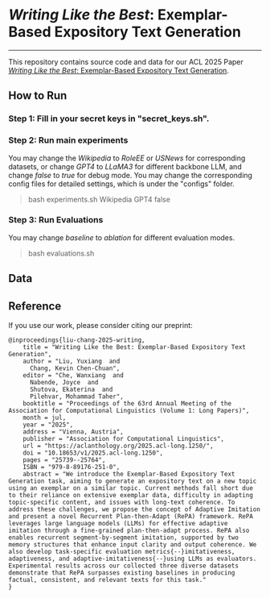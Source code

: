 # *Writing Like the Best*: Exemplar-Based Expository Text Generation

---

This repository contains source code and data for our ACL 2025 Paper [*Writing Like the Best*: Exemplar-Based Expository Text Generation](https://arxiv.org/abs/2505.18859).

## How to Run

### Step 1: Fill in your secret keys in "secret_keys.sh".

### Step 2: Run main experiments

You may change the *Wikipedia* to *RoleEE* or *USNews* for corresponding datasets, or change *GPT4* to *LLaMA3* for different backbone LLM, and change *false* to *true* for debug mode. You may change the corresponding config files for detailed settings, which is under the "configs" folder.

> bash experiments.sh Wikipedia GPT4 false

### Step 3: Run Evaluations

You may change *baseline* to *ablation* for different evaluation modes.

> bash evaluations.sh

## Data

## Reference

If you use our work, please consider citing our preprint:

```
@inproceedings{liu-chang-2025-writing,
    title = "Writing Like the Best: Exemplar-Based Expository Text Generation",
    author = "Liu, Yuxiang  and
      Chang, Kevin Chen-Chuan",
    editor = "Che, Wanxiang  and
      Nabende, Joyce  and
      Shutova, Ekaterina  and
      Pilehvar, Mohammad Taher",
    booktitle = "Proceedings of the 63rd Annual Meeting of the Association for Computational Linguistics (Volume 1: Long Papers)",
    month = jul,
    year = "2025",
    address = "Vienna, Austria",
    publisher = "Association for Computational Linguistics",
    url = "https://aclanthology.org/2025.acl-long.1250/",
    doi = "10.18653/v1/2025.acl-long.1250",
    pages = "25739--25764",
    ISBN = "979-8-89176-251-0",
    abstract = "We introduce the Exemplar-Based Expository Text Generation task, aiming to generate an expository text on a new topic using an exemplar on a similar topic. Current methods fall short due to their reliance on extensive exemplar data, difficulty in adapting topic-specific content, and issues with long-text coherence. To address these challenges, we propose the concept of Adaptive Imitation and present a novel Recurrent Plan-then-Adapt (RePA) framework. RePA leverages large language models (LLMs) for effective adaptive imitation through a fine-grained plan-then-adapt process. RePA also enables recurrent segment-by-segment imitation, supported by two memory structures that enhance input clarity and output coherence. We also develop task-specific evaluation metrics{--}imitativeness, adaptiveness, and adaptive-imitativeness{--}using LLMs as evaluators. Experimental results across our collected three diverse datasets demonstrate that RePA surpasses existing baselines in producing factual, consistent, and relevant texts for this task."
}
```